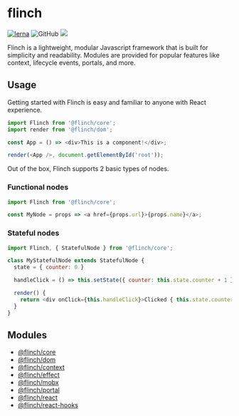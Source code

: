 # flinch
[![lerna](https://img.shields.io/badge/maintained%20with-lerna-cc00ff.svg)](https://lerna.js.org/)
![GitHub](https://img.shields.io/github/license/geej/flinch)
![](https://github.com/geej/flinch/workflows/Node%20CI/badge.svg)

Flinch is a lightweight, modular Javascript framework that is built for simplicity and readability. Modules are provided
for popular features like context, lifecycle events, portals, and more.

## Usage

Getting started with Flinch is easy and familiar to anyone with React experience.

```javascript
import Flinch from '@flinch/core';
import render from '@flinch/dom';

const App = () => <div>This is a component!</div>;

render(<App />, document.getElementById('root'));
```

Out of the box, Flinch supports 2 basic types of nodes.

### Functional nodes

```javascript
import Flinch from '@flinch/core';

const MyNode = props => <a href={props.url}>{props.name}</a>;
```

### Stateful nodes

```javascript
import Flinch, { StatefulNode } from '@flinch/core';

class MyStatefulNode extends StatefulNode {
  state = { counter: 0 }

  handleClick = () => this.setState({ counter: this.state.counter + 1 });

  render() {
    return <div onClick={this.handleClick}>Clicked { this.state.counter } times!</div>;
  }
}
```

## Modules

* [@flinch/core](packages/core)
* [@flinch/dom](packages/dom)
* [@flinch/context](packages/context)
* [@flinch/effect](packages/effect)
* [@flinch/mobx](packages/mobx)
* [@flinch/portal](packages/portal)
* [@flinch/react](packages/react)
* [@flinch/react-hooks](packages/react-hooks)

